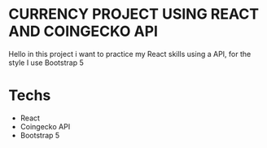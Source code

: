 # CURRENCY PROJECT USING REACT AND COINGECKO API

Hello in this project i want to practice my React skills using a API, for the style I use Bootstrap 5

# Techs

- React
- Coingecko API
- Bootstrap 5